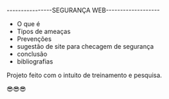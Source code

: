 ----------------SEGURANÇA WEB-------------------
- O que é
- Tipos de ameaças
- Prevenções
- sugestão de site para checagem de segurança
- conclusão
- bibliografias

Projeto feito com o intuito de treinamento e pesquisa.

😎😎😎

